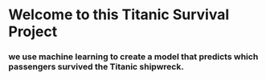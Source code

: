 <h1>Welcome to this Titanic Survival Project</h1>
<h3>we use machine learning to create a model that predicts which passengers survived the Titanic shipwreck.</h3>

